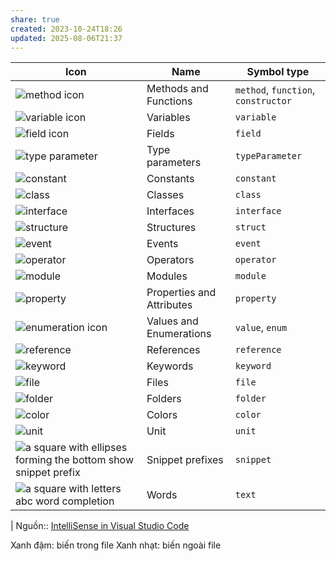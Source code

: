 ```yaml
---
share: true
created: 2023-10-24T18:26
updated: 2025-08-06T21:37
---
```

| Icon                                                                                                                                            | Name                      | Symbol type                         |
| ----------------------------------------------------------------------------------------------------------------------------------------------- | ------------------------- | ----------------------------------- |
| ![method icon](https://code.visualstudio.com/assets/docs/editor/intellisense/Method_16x.svg)                                                    | Methods and Functions     | `method`, `function`, `constructor` |
| ![variable icon](https://code.visualstudio.com/assets/docs/editor/intellisense/Variable_16x.svg)                                                | Variables                 | `variable`                          |
| ![field icon](https://code.visualstudio.com/assets/docs/editor/intellisense/Field_16x.svg)                                                      | Fields                    | `field`                             |
| ![type parameter](https://code.visualstudio.com/assets/docs/editor/intellisense/symbol-parameter.svg)                                           | Type parameters           | `typeParameter`                     |
| ![constant](https://code.visualstudio.com/assets/docs/editor/intellisense/symbol-constant.svg)                                                  | Constants                 | `constant`                          |
| ![class](https://code.visualstudio.com/assets/docs/editor/intellisense/Class_16x.svg)                                                           | Classes                   | `class`                             |
| ![interface](https://code.visualstudio.com/assets/docs/editor/intellisense/Interface_16x.svg)                                                   | Interfaces                | `interface`                         |
| ![structure](https://code.visualstudio.com/assets/docs/editor/intellisense/symbol-structure.svg)                                                | Structures                | `struct`                            |
| ![event](https://code.visualstudio.com/assets/docs/editor/intellisense/symbol-event.svg)                                                        | Events                    | `event`                             |
| ![operator](https://code.visualstudio.com/assets/docs/editor/intellisense/symbol-operator.svg)                                                  | Operators                 | `operator`                          |
| ![module](https://code.visualstudio.com/assets/docs/editor/intellisense/Namespace_16x.svg)                                                      | Modules                   | `module`                            |
| ![property](https://code.visualstudio.com/assets/docs/editor/intellisense/Property_16x.svg)                                                     | Properties and Attributes | `property`                          |
| ![enumeration icon](https://code.visualstudio.com/assets/docs/editor/intellisense/EnumItem_16x.svg)                                             | Values and Enumerations   | `value`, `enum`                     |
| ![reference](https://code.visualstudio.com/assets/docs/editor/intellisense/Reference_16x.svg)                                                   | References                | `reference`                         |
| ![keyword](https://code.visualstudio.com/assets/docs/editor/intellisense/Keyword_16x.svg)                                                       | Keywords                  | `keyword`                           |
| ![file](https://code.visualstudio.com/assets/docs/editor/intellisense/symbol-file.svg)                                                          | Files                     | `file`                              |
| ![folder](https://code.visualstudio.com/assets/docs/editor/intellisense/folder.svg)                                                             | Folders                   | `folder`                            |
| ![color](https://code.visualstudio.com/assets/docs/editor/intellisense/ColorPalette_16x.svg)                                                    | Colors                    | `color`                             |
| ![unit](https://code.visualstudio.com/assets/docs/editor/intellisense/Ruler_16x.svg)                                                            | Unit                      | `unit`                              |
| ![a square with ellipses forming the bottom show snippet prefix](https://code.visualstudio.com/assets/docs/editor/intellisense/Snippet_16x.svg) | Snippet prefixes          | `snippet`                           |
| ![a square with letters abc word completion](https://code.visualstudio.com/assets/docs/editor/intellisense/String_16x.svg)                      | Words                     | `text`                              |
| 
Nguồn:: [IntelliSense in Visual Studio Code](https://code.visualstudio.com/docs/editor/intellisense#_types-of-completions)

Xanh đậm: biến trong file
Xanh nhạt: biến ngoài file
